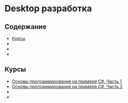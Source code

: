 # Desktop разработка

## Содержание
* [Курсы](#Курсы)
* [](#)
* [](#)
* [](#)

## Курсы
* [Основы программирования на примере C#. Часть 1](https://ulearn.azurewebsites.net/Course/BasicProgramming/)
* [Основы программирования на примере C#. Часть 2](https://ulearn.azurewebsites.net/Course/BasicProgramming2/)
* []()
* []()